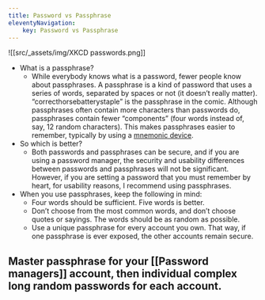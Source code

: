 ```yaml
---
title: Password vs Passphrase
eleventyNavigation:
	key: Password vs Passphrase
---
```


![[src/_assets/img/XKCD passwords.png]]

- What is a passphrase?
  - While everybody knows what is a password, fewer people know about passphrases. A passphrase is a kind of password that uses a series of words, separated by spaces or not (it doesn’t really matter). “correcthorsebatterystaple” is the passphrase in the comic. Although passphrases often contain more characters than passwords do, passphrases contain fewer “components” (four words instead of, say, 12 random characters). This makes passphrases easier to remember, typically by using a [mnemonic device](https://en.wikipedia.org/wiki/Mnemonic).
- So which is better?
  - Both passwords and passphrases can be secure, and if you are using a password manager, the security and usability differences between passwords and passphrases will not be significant. However, if you are setting a password that you must remember by heart, for usability reasons, I recommend using passphrases.
- When you use passphrases, keep the following in mind:
  - Four words should be sufficient. Five words is better.
  - Don’t choose from the most common words, and don’t choose quotes or sayings. The words should be as random as possible.
  - Use a unique passphrase for every account you own. That way, if one passphrase is ever exposed, the other accounts remain secure.

## Master passphrase for your [[Password managers]] account, then individual complex long random passwords for each account.
